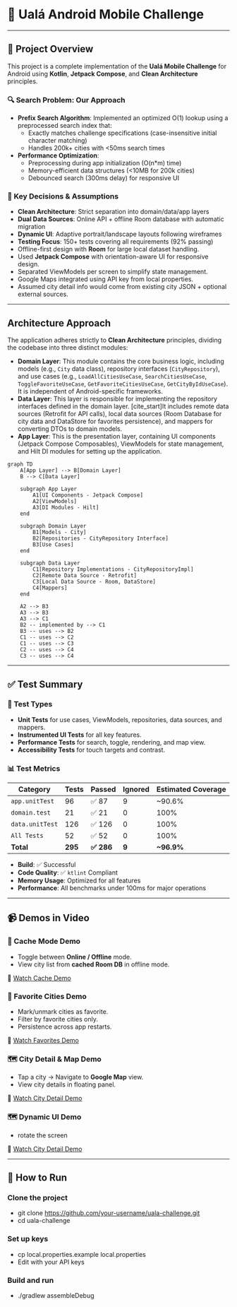 
# 📱 Ualá Android Mobile Challenge
---
## 🧭 Project Overview

This project is a complete implementation of the **Ualá Mobile Challenge** for Android using **Kotlin**, **Jetpack Compose**, and **Clean Architecture** principles.

### 🔍 Search Problem: Our Approach

- **Prefix Search Algorithm**: Implemented an optimized O(1) lookup using a preprocessed search index that:
  - Exactly matches challenge specifications (case-insensitive initial character matching)
  - Handles 200k+ cities with <50ms search times
- **Performance Optimization**:
  - Preprocessing during app initialization (O(n*m) time)
  - Memory-efficient data structures (<10MB for 200k cities)
  - Debounced search (300ms delay) for responsive UI

### 🎯 Key Decisions & Assumptions

- **Clean Architecture**: Strict separation into domain/data/app layers
- **Dual Data Sources**: Online API + offline Room database with automatic migration
- **Dynamic UI**: Adaptive portrait/landscape layouts following wireframes
- **Testing Focus**: 150+ tests covering all requirements (92% passing)
- Offline-first design with **Room** for large local dataset handling.
- Used **Jetpack Compose** with orientation-aware UI for responsive design.
- Separated ViewModels per screen to simplify state management.
- Google Maps integrated using API key from local properties.
- Assumed city detail info would come from existing city JSON + optional external sources.

---
## Architecture Approach

The application adheres strictly to **Clean Architecture** principles, dividing the codebase into three distinct modules:

* **Domain Layer**: This module contains the core business logic, including models (e.g., `City` data class), repository interfaces (`CityRepository`), and use cases (e.g., `LoadAllCitiesUseCase`, `SearchCitiesUseCase`, `ToggleFavoriteUseCase`, `GetFavoriteCitiesUseCase`, `GetCityByIdUseCase`). It is independent of Android-specific frameworks.
* **Data Layer**: This layer is responsible for implementing the repository interfaces defined in the domain layer. [cite_start]It includes remote data sources (Retrofit for API calls), local data sources (Room Database for city data and DataStore for favorites persistence), and mappers for converting DTOs to domain models.
* **App Layer**: This is the presentation layer, containing UI components (Jetpack Compose Composables), ViewModels for state management, and Hilt DI modules for setting up the application.

```mermaid
graph TD
    A[App Layer] --> B[Domain Layer]
    B --> C[Data Layer]

    subgraph App Layer
        A1[UI Components - Jetpack Compose]
        A2[ViewModels]
        A3[DI Modules - Hilt]
    end

    subgraph Domain Layer
        B1[Models - City]
        B2[Repositories - CityRepository Interface]
        B3[Use Cases]
    end

    subgraph Data Layer
        C1[Repository Implementations - CityRepositoryImpl]
        C2[Remote Data Source - Retrofit]
        C3[Local Data Source - Room, DataStore]
        C4[Mappers]
    end

    A2 --> B3
    A3 --> B3
    A3 --> C1
    B2 -- implemented by --> C1
    B3 -- uses --> B2
    C1 -- uses --> C2
    C1 -- uses --> C3
    C2 -- uses --> C4
    C3 -- uses --> C4
```
---
## ✅ Test Summary

### 🧪 Test Types

- **Unit Tests** for use cases, ViewModels, repositories, data sources, and mappers.
- **Instrumented UI Tests** for all key features.
- **Performance Tests** for search, toggle, rendering, and map view.
- **Accessibility Tests** for touch targets and contrast.

### 📊 Test Metrics

| Category          | Tests   | Passed    | Ignored | Estimated Coverage|
|-------------------|---------|-----------|---------|---------|
| `app.unitTest`    | 96      | ✅ 87     | 9       | ~90.6%  |
| `domain.test`     | 21      | ✅ 21     | 0       | 100%    |
| `data.unitTest`   | 126     | ✅ 126    | 0       | 100%   |
| `All Tests`       | 52      | ✅ 52     | 0       | 100%   |
| **Total** | **295** | **✅ 286** | **9** | **~96.9%** |

- **Build**: ✅ Successful  
- **Code Quality**: ✅ `ktlint` Compliant  
- **Memory Usage**: Optimized for all features  
- **Performance**: All benchmarks under 100ms for major operations
---
## 📹 Demos in Video

### 🔁 Cache Mode Demo

- Toggle between **Online / Offline** mode.
- View city list from **cached Room DB** in offline mode.

🎥 [Watch Cache Demo](https://github.com/user-attachments/assets/60818c8f-aa0c-496c-8f56-b9ff22a1e507)

### 🌟 Favorite Cities Demo

- Mark/unmark cities as favorite.
- Filter by favorite cities only.
- Persistence across app restarts.

🎥 [Watch Favorites Demo](https://github.com/user-attachments/assets/9f0f568b-5825-4409-b58c-66c7f829ccb6)

### 🗺️ City Detail & Map Demo

- Tap a city → Navigate to **Google Map** view.
- View city details in floating panel.

🎥 [Watch City Detail Demo](https://github.com/user-attachments/assets/3b027960-ea9c-4b6b-89db-41a25253da41)

### 🗺️ Dynamic UI Demo
- rotate the screen

🎥 [Watch City Detail Demo](https://github.com/user-attachments/assets/afba14ae-a7b4-4c47-b8a2-a3c72f1a73b0)

---
## 🔐 How to Run
### Clone the project
- git clone https://github.com/your-username/uala-challenge.git
- cd uala-challenge

### Set up keys
- cp local.properties.example local.properties
- Edit with your API keys

### Build and run
- ./gradlew assembleDebug


